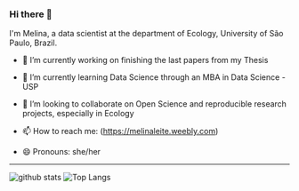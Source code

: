### Hi there 👋

I'm Melina, a data scientist at the department of Ecology, University of São Paulo, Brazil.

- 🔭 I’m currently working on finishing the last papers from my Thesis
- 🌱 I’m currently learning Data Science through an MBA in Data Science - USP
- 👯 I’m looking to collaborate on Open Science and reproducible research projects, especially in Ecology

- 📫 How to reach me: (https://melinaleite.weebly.com)
- 😄 Pronouns: she/her


---

![github stats](https://github-readme-stats.vercel.app/api?username=melina-leite&show_icons=true&theme=merko)
![Top Langs](https://github-readme-stats.vercel.app/api/top-langs/?username=melina-leite&langs_count=6&hide=javascript,go,html,css,tex,%20Emacs%20%Lisp,Groff,Perl,Lua&theme=merko)

<!-- ![Top Langs](https://github-readme-stats.vercel.app/api/top-langs/?username=giswqs&hide_langs_below=10) -->
